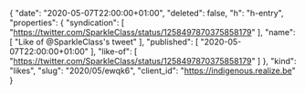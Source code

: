 {
  "date": "2020-05-07T22:00:00+01:00",
  "deleted": false,
  "h": "h-entry",
  "properties": {
    "syndication": [
      "https://twitter.com/SparkleClass/status/1258497870375858179"
    ],
    "name": [
      "Like of @SparkleClass's tweet"
    ],
    "published": [
      "2020-05-07T22:00:00+01:00"
    ],
    "like-of": [
      "https://twitter.com/SparkleClass/status/1258497870375858179"
    ]
  },
  "kind": "likes",
  "slug": "2020/05/ewqk6",
  "client_id": "https://indigenous.realize.be"
}
